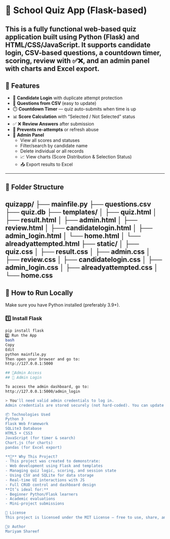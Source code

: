 # 🧠 School Quiz App (Flask-based)

This is a fully functional **web-based quiz application** built using **Python (Flask)** and HTML/CSS/JavaScript. It supports candidate login, CSV-based questions, a countdown timer, scoring, review with ✅❌, and an admin panel with charts and Excel export.
---
## 🌟 Features

- 👤 **Candidate Login** with duplicate attempt protection
- 📄 **Questions from CSV** (easy to update)
- ⏱️ **Countdown Timer** — quiz auto-submits when time is up
- 📊 **Score Calculation** with “Selected / Not Selected” status
- ✅ ❌ **Review Answers** after submission
- 🛑 **Prevents re-attempts** or refresh abuse
- 🔐 **Admin Panel**
  - View all scores and statuses
  - Filter/search by candidate name
  - Delete individual or all records
  - 📈 View charts (Score Distribution & Selection Status)
  - 📤 Export results to Excel
---
## 📁 Folder Structure

quizapp/
├── mainfile.py
├── questions.csv
├── quiz.db 
├── templates/
│ ├── quiz.html
│ ├── result.html
│ ├── admin.html
│ ├── review.html
│ ├── candidatelogin.html
│ ├── admin_login.html
│ └── home.html
│ └── alreadyattempted.html
├── static/
│ ├── quiz.css
│ ├── result.css
│ ├── admin.css
│ ├── review.css
│ ├── candidatelogin.css
│ ├── admin_login.css
│ ├── alreadyattempted.css
│ └── home.css
---

## 🚀 How to Run Locally
Make sure you have Python installed (preferably 3.9+).

### 1️⃣ Install Flask
```bash
pip install flask
2️⃣ Run the App
bash
Copy
Edit
python mainfile.py
Then open your browser and go to:
http://127.0.0.1:5000

## 🔐Admin Access
## 🔐 Admin Login

To access the admin dashboard, go to:
http://127.0.0.1:5000/admin_login

> You'll need valid admin credentials to log in.
Admin credentials are stored securely (not hard-coded). You can update them manually in the database or extend the login system as needed.

📦 Technologies Used
Python 3
Flask Web Framework
SQLite3 Database
HTML5 + CSS3
JavaScript (for timer & search)
Chart.js (for charts)
pandas (for Excel export)

**🧠** Why This Project?
- This project was created to demonstrate:
- Web development using Flask and templates
- Managing quiz logic, scoring, and session state
- Using CSV and SQLite for data storage
- Real-time UI interactions with JS
- Full CRUD control and dashboard design
**It’s ideal for:**
- Beginner Python/Flask learners
- Academic evaluations
- Mini-project submissions

📜 License
This project is licensed under the MIT License — free to use, share, and modify.

🙋‍♀️ Author
Mariyam Shareef

